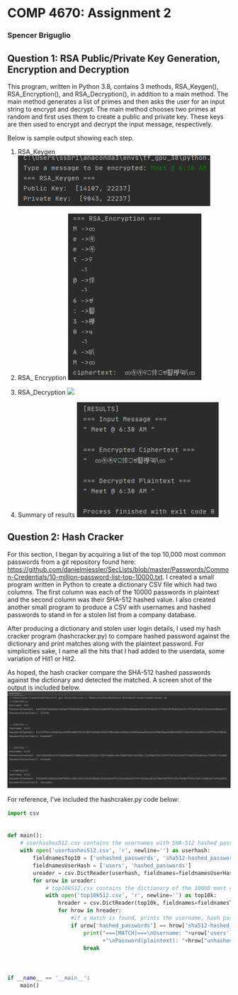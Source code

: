 # COMP 4670: Assignment 2

### Spencer Briguglio

## Question 1: RSA Public/Private Key Generation, Encryption and Decryption

This program, written in Python 3.8, contains 3 methods, RSA_Keygen(), RSA_Encryption(), and RSA_Decryption(), in addition to a main method. The main method generates a list of primes and then asks the user for an input string to encrypt and decrypt. The main method chooses two primes at random and first uses them to create a public and private key. These keys are then used to encrypt and decrypt the input message, respectively.

Below is sample output showing each step.

1. RSA_Keygen
![](https://github.com/SBriguglio/HashCrackerAssignment/blob/master/images/Screenshot%202020-11-10%20020857.png?raw=true)

2. RSA_ Encryption
![](https://github.com/SBriguglio/HashCrackerAssignment/blob/master/images/Screenshot%202020-11-10%20020957.png?raw=true)

3. RSA_Decryption
![](https://github.com/SBriguglio/HashCrackerAssignment/blob/master/images/Screenshot%202020-11-10%2021102.png?raw=true)

4. Summary of results
![](https://github.com/SBriguglio/HashCrackerAssignment/blob/master/images/Screenshot%202020-11-10%20021149.png?raw=true)

## Question 2: Hash Cracker

For this section, I began by acquiring a list of the top 10,000 most common passwords from a git repository found here: https://github.com/danielmiessler/SecLists/blob/master/Passwords/Common-Credentials/10-million-password-list-top-10000.txt. I created a small program written in Python to create a dictionary CSV file which had two columns. The first column was each of the 10000 passwords in plaintext and the second column was their SHA-512 hashed value. I also created another small program to produce a CSV with usernames and hashed passwords to stand in for a stolen list from a company database.

After producing a dictionary and stolen user login details, I used my hash cracker program (hashcracker.py) to compare hashed password against the dictionary and print matches along with the plaintext password. For simplicities sake, I name all the hits that I had added to the userdata, some variation of Hit1 or Hit2. 

As hoped, the hash cracker compare the SHA-512 hashed passwords against the dictionary and detected the matched. A screen shot of the output is included below.
![](https://github.com/SBriguglio/HashCrackerAssignment/blob/master/images/Screenshot%202020-11-10%20170307.png?raw=true)

For reference, I've included the hashcraker.py code below:

```python
import csv


def main():
    # userhashes512.csv contains the usernames with SHA-512 hashed passwords
    with open('userhashes512.csv', 'r', newline='') as userhash:
        fieldnamesTop10 = ['unhashed_passwords', 'sha512-hashed_passwords']
        fieldnamesUserHash = ['users', 'hashed_passwords']
        ureader = csv.DictReader(userhash, fieldnames=fieldnamesUserHash)
        for urow in ureader:
            # top10k512.csv contains the dictionary of the 10000 most commonly used passwords all hashed via SHA-512
            with open('top10k512.csv', 'r', newline='') as top10k:
                hreader = csv.DictReader(top10k, fieldnames=fieldnamesTop10)
                for hrow in hreader:
                    #if a match is found, prints the username, hash password and plaintext password
                    if urow['hashed_passwords'] == hrow['sha512-hashed_passwords']:
                        print("===[MATCH]===\nUsername: "+urow['users']+"\nPassword(hashed): "+urow['hashed_passwords']
                              +"\nPassword(plaintext): "+hrow["unhashed_passwords"]+"\n\n")
                        break



if __name__ == '__main__':
    main()
```

